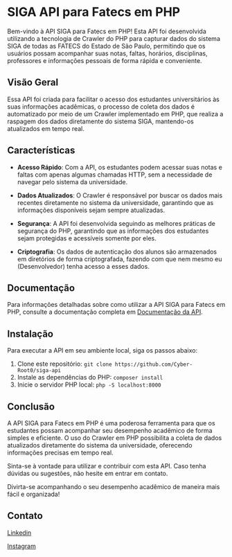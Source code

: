 SIGA API para Fatecs em PHP
===========================

Bem-vindo à API SIGA para Fatecs em PHP! Esta API foi desenvolvida utilizando a tecnologia de Crawler do PHP para capturar dados do sistema SIGA de todas as FATECS do Estado de São Paulo, permitindo que os usuários possam acompanhar suas notas, faltas, horários, disciplinas, professores e informações pessoais de forma rápida e conveniente.

Visão Geral
-----------

Essa API foi criada para facilitar o acesso dos estudantes universitários às suas informações acadêmicas, o processo de coleta dos dados é automatizado por meio de um Crawler implementado em PHP, que realiza a raspagem dos dados diretamente do sistema SIGA, mantendo-os atualizados em tempo real.

Características
---------------

*   **Acesso Rápido**: Com a API, os estudantes podem acessar suas notas e faltas com apenas algumas chamadas HTTP, sem a necessidade de navegar pelo sistema da universidade.
    
*   **Dados Atualizados**: O Crawler é responsável por buscar os dados mais recentes diretamente no sistema da universidade, garantindo que as informações disponíveis sejam sempre atualizadas.
    
*   **Segurança**: A API foi desenvolvida seguindo as melhores práticas de segurança do PHP, garantindo que as informações dos estudantes sejam protegidas e acessíveis somente por eles.

*   **Criptografia**: Os dados de autenticação dos alunos são armazenados em diretórios de forma criptografada, fazendo com que nem mesmo eu (Desenvolvedor) tenha acesso a esses dados. 


Documentação
------------

Para informações detalhadas sobre como utilizar a API SIGA para Fatecs em PHP, consulte a documentação completa em [Documentação da API](https://cyber-root0.github.io/siga-api/docs/).

Instalação
----------

Para executar a API em seu ambiente local, siga os passos abaixo:

1.  Clone este repositório: `git clone https://github.com/Cyber-Root0/siga-api`
2.  Instale as dependências do PHP: `composer install`
4.  Inicie o servidor PHP local: `php -S localhost:8000`

Conclusão
---------

A API SIGA para Fatecs em PHP é uma poderosa ferramenta para que os estudantes possam acompanhar seu desempenho acadêmico de forma simples e eficiente. O uso do Crawler em PHP possibilita a coleta de dados atualizados diretamente do sistema da universidade, oferecendo informações precisas em tempo real.

Sinta-se à vontade para utilizar e contribuir com esta API. Caso tenha dúvidas ou sugestões, não hesite em entrar em contato.

Divirta-se acompanhando o seu desempenho acadêmico de maneira mais fácil e organizada!

Contato
---------

[Linkedin](https://www.linkedin.com/in/bruno-fullsteck/)

[Instagram](https://www.instagram.com/perito_bruno/)


